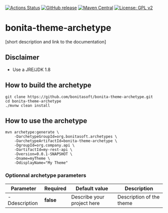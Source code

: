 [![Actions Status](https://github.com/bonitasoft/bonita-theme-archetype/workflows/Build/badge.svg)](https://github.com/bonitasoft/bonita-theme-archetype/actions?query=workflow%3ABuild)
[![GitHub release](https://img.shields.io/github/v/release/bonitasoft/bonita-theme-archetype?color=blue&label=Release&include_prereleases)](https://github.com/bonitasoft/bonita-theme-archetype/releases)
[![Maven Central](https://img.shields.io/maven-central/v/org.bonitasoft.archetypes/bonita-theme-archetype.svg?label=Maven%20Central&color=orange)](https://search.maven.org/search?q=g:%22org.bonitasoft.archetypes%22%20AND%20a:%22bonita-theme-archetype%22)
[![License: GPL v2](https://img.shields.io/badge/License-GPL%20v2-yellow.svg)](https://www.gnu.org/licenses/old-licenses/gpl-2.0.en.html)

# bonita-theme-archetype

[short description and link to the documentation]

## Disclaimer
* Use a JRE/JDK 1.8

## How to build the archetype

```
git clone https://github.com/bonitasoft/bonita-theme-archetype.git
cd bonita-theme-archetype
./mvnw clean install
```

## How to use the archetype

```
mvn archetype:generate \
    -DarchetypeGroupId=org.bonitasoft.archetypes \
    -DarchetypeArtifactId=bonita-theme-archetype \
    -DgroupId=org.company.api \
    -DartifactId=my-rest-api \
    -Dversion=0.0.1-SNAPSHOT \
    -Dname=myTheme \
    -DdisplayName="My Theme" 
```

### Optionnal archetype parameters


| Parameter         | Required   | Default value                     | Description                                                                            										   |
| ------------------|------------|-----------------------------------|-------------------------|
| -Ddescription     | __false__  |     Describe your project here    | Description of the theme|
 

